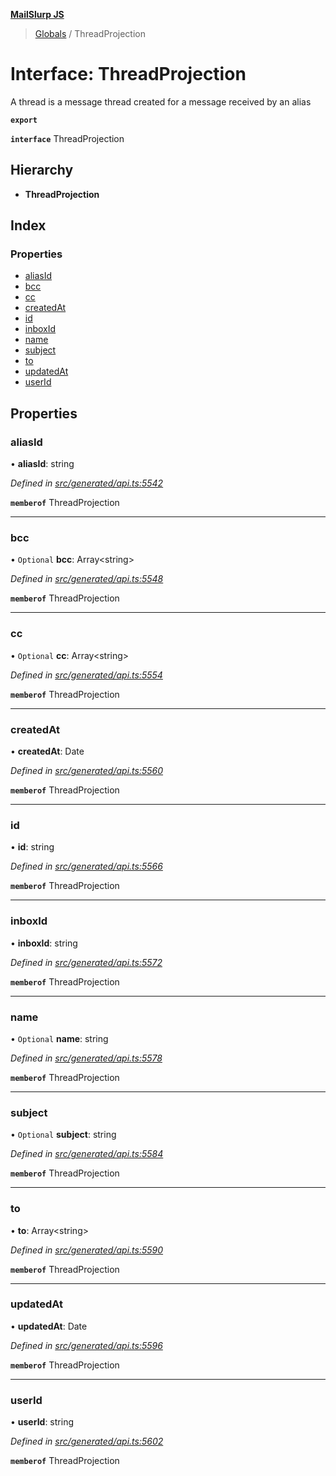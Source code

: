 **[MailSlurp JS](../README.md)**

> [Globals](../README.md) / ThreadProjection

# Interface: ThreadProjection

A thread is a message thread created for a message received by an alias

**`export`** 

**`interface`** ThreadProjection

## Hierarchy

* **ThreadProjection**

## Index

### Properties

* [aliasId](threadprojection.md#aliasid)
* [bcc](threadprojection.md#bcc)
* [cc](threadprojection.md#cc)
* [createdAt](threadprojection.md#createdat)
* [id](threadprojection.md#id)
* [inboxId](threadprojection.md#inboxid)
* [name](threadprojection.md#name)
* [subject](threadprojection.md#subject)
* [to](threadprojection.md#to)
* [updatedAt](threadprojection.md#updatedat)
* [userId](threadprojection.md#userid)

## Properties

### aliasId

•  **aliasId**: string

*Defined in [src/generated/api.ts:5542](https://github.com/mailslurp/mailslurp-client/blob/c5e5f20/src/generated/api.ts#L5542)*

**`memberof`** ThreadProjection

___

### bcc

• `Optional` **bcc**: Array\<string>

*Defined in [src/generated/api.ts:5548](https://github.com/mailslurp/mailslurp-client/blob/c5e5f20/src/generated/api.ts#L5548)*

**`memberof`** ThreadProjection

___

### cc

• `Optional` **cc**: Array\<string>

*Defined in [src/generated/api.ts:5554](https://github.com/mailslurp/mailslurp-client/blob/c5e5f20/src/generated/api.ts#L5554)*

**`memberof`** ThreadProjection

___

### createdAt

•  **createdAt**: Date

*Defined in [src/generated/api.ts:5560](https://github.com/mailslurp/mailslurp-client/blob/c5e5f20/src/generated/api.ts#L5560)*

**`memberof`** ThreadProjection

___

### id

•  **id**: string

*Defined in [src/generated/api.ts:5566](https://github.com/mailslurp/mailslurp-client/blob/c5e5f20/src/generated/api.ts#L5566)*

**`memberof`** ThreadProjection

___

### inboxId

•  **inboxId**: string

*Defined in [src/generated/api.ts:5572](https://github.com/mailslurp/mailslurp-client/blob/c5e5f20/src/generated/api.ts#L5572)*

**`memberof`** ThreadProjection

___

### name

• `Optional` **name**: string

*Defined in [src/generated/api.ts:5578](https://github.com/mailslurp/mailslurp-client/blob/c5e5f20/src/generated/api.ts#L5578)*

**`memberof`** ThreadProjection

___

### subject

• `Optional` **subject**: string

*Defined in [src/generated/api.ts:5584](https://github.com/mailslurp/mailslurp-client/blob/c5e5f20/src/generated/api.ts#L5584)*

**`memberof`** ThreadProjection

___

### to

•  **to**: Array\<string>

*Defined in [src/generated/api.ts:5590](https://github.com/mailslurp/mailslurp-client/blob/c5e5f20/src/generated/api.ts#L5590)*

**`memberof`** ThreadProjection

___

### updatedAt

•  **updatedAt**: Date

*Defined in [src/generated/api.ts:5596](https://github.com/mailslurp/mailslurp-client/blob/c5e5f20/src/generated/api.ts#L5596)*

**`memberof`** ThreadProjection

___

### userId

•  **userId**: string

*Defined in [src/generated/api.ts:5602](https://github.com/mailslurp/mailslurp-client/blob/c5e5f20/src/generated/api.ts#L5602)*

**`memberof`** ThreadProjection
